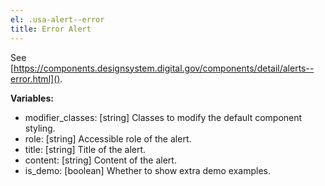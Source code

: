 ```yaml
---
el: .usa-alert--error
title: Error Alert
---
```

See
[https://components.designsystem.digital.gov/components/detail/alerts--error.html]().

__Variables:__
* modifier_classes: [string] Classes to modify the default component styling.
* role: [string] Accessible role of the alert.
* title: [string] Title of the alert.
* content: [string] Content of the alert.
* is_demo: [boolean] Whether to show extra demo examples.
